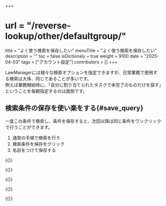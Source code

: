 +++
# url = "/reverse-lookup/other/defaultgroup/"

title = "よく使う検索を保存したい"
menuTitle = "よく使う検索を保存したい"
description = ""
toc = false
isDictionaly = true
weight = 9100
date = "2025-04-03"
tags = ["アカウント設定"]
contributors = []
+++

LawManagerには様々な検索オプションを指定できますが、日常業務で使用する検索は大体、同じであることが多いです。  
例えば業務開始時に、「自分に割り当てられたタスクで未完了のものだけを探す」ということを毎朝指定するのは面倒です。  

## 検索条件の保存を使い楽をする{#save_query}

一度この条件で検索し、条件を保存すると、次回以降は同じ条件をワンクリックで行うことができます。


1. 通常の手順で検索を行う
2. 検索条件を保存をクリック
3. 名前をつけて保存する

{{<iTablet filename="img/query1" msg="条件を指定して検索を開始する"  alice="ok">}}

{{<nextArrow>}}

{{<iTablet filename="img/query2" msg="条件の保存をクリック・名前をつける"  alice="ok">}}

{{<nextArrow>}}

{{<iTablet filename="img/query3" msg="次回からワンクリックで検索ができる"  alice="ok">}}

